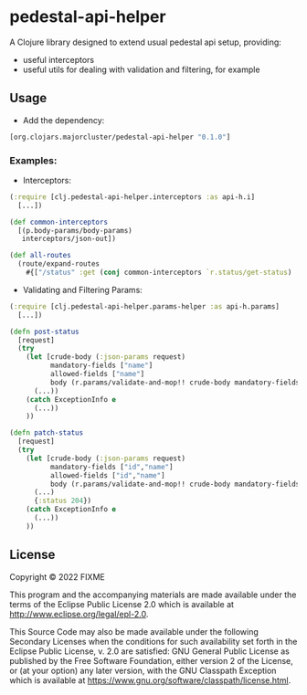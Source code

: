 # pedestal-api-helper

A Clojure library designed to extend usual pedestal api setup, providing: 
* useful interceptors
* useful utils for dealing with validation and filtering, for example

## Usage

* Add the dependency: 
```clojure
[org.clojars.majorcluster/pedestal-api-helper "0.1.0"]
```

### Examples:
* Interceptors:
```clojure
(:require [clj.pedestal-api-helper.interceptors :as api-h.i]
  [...])

(def common-interceptors
  [(p.body-params/body-params)
   interceptors/json-out])

(def all-routes
  (route/expand-routes
    #{["/status" :get (conj common-interceptors `r.status/get-status) :route-name :get-all-status]}))
```
* Validating and Filtering Params:
```clojure
(:require [clj.pedestal-api-helper.params-helper :as api-h.params]
  [...])

(defn post-status
  [request]
  (try
    (let [crude-body (:json-params request)
          mandatory-fields ["name"]
          allowed-fields ["name"]
          body (r.params/validate-and-mop!! crude-body mandatory-fields allowed-fields)]
      (...))
    (catch ExceptionInfo e
      (...))
    ))

(defn patch-status
  [request]
  (try
    (let [crude-body (:json-params request)
          mandatory-fields ["id","name"]
          allowed-fields ["id","name"]
          body (r.params/validate-and-mop!! crude-body mandatory-fields allowed-fields)]
      (...)
      {:status 204})
    (catch ExceptionInfo e
      (...))
    ))
```


## License

Copyright © 2022 FIXME

This program and the accompanying materials are made available under the
terms of the Eclipse Public License 2.0 which is available at
http://www.eclipse.org/legal/epl-2.0.

This Source Code may also be made available under the following Secondary
Licenses when the conditions for such availability set forth in the Eclipse
Public License, v. 2.0 are satisfied: GNU General Public License as published by
the Free Software Foundation, either version 2 of the License, or (at your
option) any later version, with the GNU Classpath Exception which is available
at https://www.gnu.org/software/classpath/license.html.
